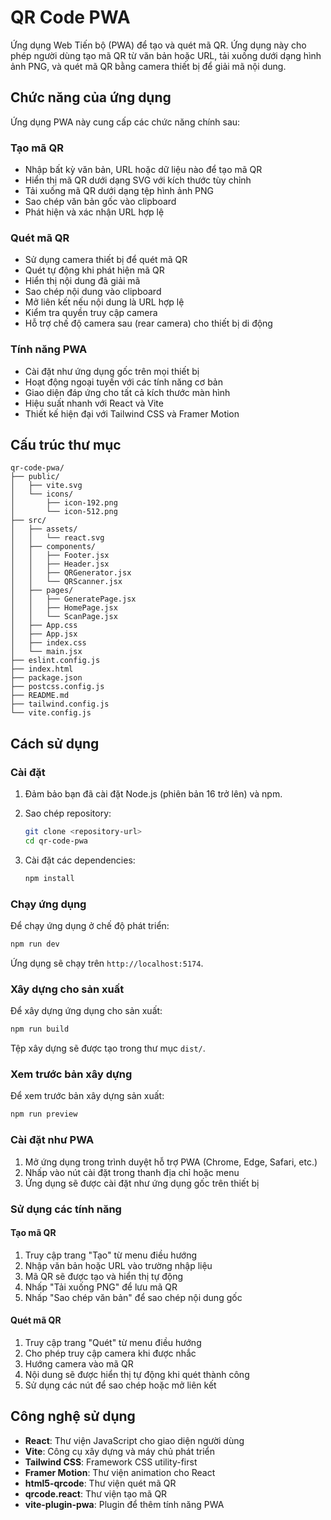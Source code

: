 # QR Code PWA

Ứng dụng Web Tiến bộ (PWA) để tạo và quét mã QR. Ứng dụng này cho phép người dùng tạo mã QR từ văn bản hoặc URL, tải xuống dưới dạng hình ảnh PNG, và quét mã QR bằng camera thiết bị để giải mã nội dung.

## Chức năng của ứng dụng

Ứng dụng PWA này cung cấp các chức năng chính sau:

### Tạo mã QR

- Nhập bất kỳ văn bản, URL hoặc dữ liệu nào để tạo mã QR
- Hiển thị mã QR dưới dạng SVG với kích thước tùy chỉnh
- Tải xuống mã QR dưới dạng tệp hình ảnh PNG
- Sao chép văn bản gốc vào clipboard
- Phát hiện và xác nhận URL hợp lệ

### Quét mã QR

- Sử dụng camera thiết bị để quét mã QR
- Quét tự động khi phát hiện mã QR
- Hiển thị nội dung đã giải mã
- Sao chép nội dung vào clipboard
- Mở liên kết nếu nội dung là URL hợp lệ
- Kiểm tra quyền truy cập camera
- Hỗ trợ chế độ camera sau (rear camera) cho thiết bị di động

### Tính năng PWA

- Cài đặt như ứng dụng gốc trên mọi thiết bị
- Hoạt động ngoại tuyến với các tính năng cơ bản
- Giao diện đáp ứng cho tất cả kích thước màn hình
- Hiệu suất nhanh với React và Vite
- Thiết kế hiện đại với Tailwind CSS và Framer Motion

## Cấu trúc thư mục

```
qr-code-pwa/
├── public/
│   ├── vite.svg
│   └── icons/
│       ├── icon-192.png
│       └── icon-512.png
├── src/
│   ├── assets/
│   │   └── react.svg
│   ├── components/
│   │   ├── Footer.jsx
│   │   ├── Header.jsx
│   │   ├── QRGenerator.jsx
│   │   └── QRScanner.jsx
│   ├── pages/
│   │   ├── GeneratePage.jsx
│   │   ├── HomePage.jsx
│   │   └── ScanPage.jsx
│   ├── App.css
│   ├── App.jsx
│   ├── index.css
│   └── main.jsx
├── eslint.config.js
├── index.html
├── package.json
├── postcss.config.js
├── README.md
├── tailwind.config.js
└── vite.config.js
```

## Cách sử dụng

### Cài đặt

1. Đảm bảo bạn đã cài đặt Node.js (phiên bản 16 trở lên) và npm.

2. Sao chép repository:

   ```bash
   git clone <repository-url>
   cd qr-code-pwa
   ```

3. Cài đặt các dependencies:
   ```bash
   npm install
   ```

### Chạy ứng dụng

Để chạy ứng dụng ở chế độ phát triển:

```bash
npm run dev
```

Ứng dụng sẽ chạy trên `http://localhost:5174`.

### Xây dựng cho sản xuất

Để xây dựng ứng dụng cho sản xuất:

```bash
npm run build
```

Tệp xây dựng sẽ được tạo trong thư mục `dist/`.

### Xem trước bản xây dựng

Để xem trước bản xây dựng sản xuất:

```bash
npm run preview
```

### Cài đặt như PWA

1. Mở ứng dụng trong trình duyệt hỗ trợ PWA (Chrome, Edge, Safari, etc.)
2. Nhấp vào nút cài đặt trong thanh địa chỉ hoặc menu
3. Ứng dụng sẽ được cài đặt như ứng dụng gốc trên thiết bị

### Sử dụng các tính năng

#### Tạo mã QR

1. Truy cập trang "Tạo" từ menu điều hướng
2. Nhập văn bản hoặc URL vào trường nhập liệu
3. Mã QR sẽ được tạo và hiển thị tự động
4. Nhấp "Tải xuống PNG" để lưu mã QR
5. Nhấp "Sao chép văn bản" để sao chép nội dung gốc

#### Quét mã QR

1. Truy cập trang "Quét" từ menu điều hướng
2. Cho phép truy cập camera khi được nhắc
3. Hướng camera vào mã QR
4. Nội dung sẽ được hiển thị tự động khi quét thành công
5. Sử dụng các nút để sao chép hoặc mở liên kết

## Công nghệ sử dụng

- **React**: Thư viện JavaScript cho giao diện người dùng
- **Vite**: Công cụ xây dựng và máy chủ phát triển
- **Tailwind CSS**: Framework CSS utility-first
- **Framer Motion**: Thư viện animation cho React
- **html5-qrcode**: Thư viện quét mã QR
- **qrcode.react**: Thư viện tạo mã QR
- **vite-plugin-pwa**: Plugin để thêm tính năng PWA
